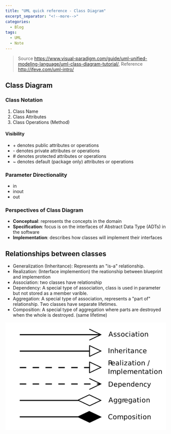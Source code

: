 ```yaml
---
title: "UML quick reference - Class Diagram"
excerpt_separator: "<!--more-->"
categories:
  - Blog
tags:
  - UML
  - Note
---
```


> Source https://www.visual-paradigm.com/guide/uml-unified-modeling-language/uml-class-diagram-tutorial/, Reference http://ifeve.com/uml-intro/

## Class Diagram

### Class Notation
1. Class Name
2. Class Attributes
3. Class Operations (Method)


 
#### Visibility
* \+ denotes public attributes or operations
* \- denotes private attributes or operations
* \# denotes protected attributes or operations
* ~ denotes default (package only) attributes or operations

### Parameter Directionality
* in
* inout
* out

### Perspectives of Class Diagram
* **Conceptual**: represents the concepts in the domain
* **Specification**: focus is on the interfaces of Abstract Data Type (ADTs) in the software
* **Implementation**: describes how classes will implement their interfaces

## Relationships between classes
* Generalization (Inheritance): Represents an "is-a" relationship.
* Realization: (Interface implemention) the reationship between blueprint and implemention
* Association: two classes have relationship
* Dependency: A special type of association, class is used in parameter but not stored as a member varible.
* Aggregation: A special type of association, represents a "part of" relationship. Two classes have separate lifetimes.
* Composition: A special type of aggregation where parts are destroyed when the whole is destroyed. (same lifetime)

![relationship symbols](assets/images/blogs/uml_classes_relationship.png)
